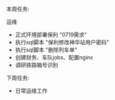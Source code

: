 本周任务:

运维

- 正式环境部署保利 "0719需求"
- 执行sql脚本 "保利修改神华站用户密码"
- 执行sql脚本 "删除列车单"
- 创建财务、车队jobs、配置nginx
- 调研铁路箱号识别


下周任务:

- 日常运维工作  
